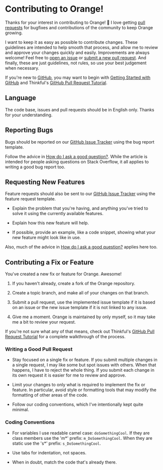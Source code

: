 # Contributing to Orange!

Thanks for your interest in contributing to Orange! :tada: I love getting [pull requests](https://www.quora.com/GitHub-What-is-a-pull-request) for bugfixes and contributions of the community to keep Orange growing.

I want to keep it as easy as possible to contribute changes. These guidelines are intended to help smooth that process, and allow me to review and approve your changes quickly and easily. Improvements are always welcome! Feel free to [open an issue][issue-tracker] or [submit a new pull request][submit-pr]. And finally, these are just guidelines, not rules, so use your best judgement when necessary.

If you're new to [GitHub][github], you may want to begin with [Getting Started with GitHub](https://help.github.com/en/categories/getting-started-with-github) and Thinkful's [GitHub Pull Request Tutorial](https://www.thinkful.com/learn/github-pull-request-tutorial/).

## Language

The code base, issues and pull requests should be in English only.
Thanks for your understanding.

## Reporting Bugs

Bugs should be reported on our [GitHub Issue Tracker][issue-tracker] using the bug report template.

Follow the advice in [How do I ask a good question?][how-to-ask]. While the article is intended for people asking questions on Stack Overflow, it all applies to writing a good bug report too.

## Requesting New Features

Feature requests should also be sent to our [GitHub Issue Tracker][issue-tracker] using the feature request template.

-   Explain the problem that you're having, and anything you've tried to solve it using the currently available features.

-   Explain how this new feature will help.

-   If possible, provide an example, like a code snippet, showing what your new feature might look like in use.

Also, much of the advice in [How do I ask a good question?][how-to-ask] applies here too.

## Contributing a Fix or Feature

You've created a new fix or feature for Orange. Awesome!

1. If you haven't already, create a fork of the Orange repository.

2. Create a topic branch, and make all of your changes on that branch.

3. Submit a pull request, use the implemented issue template if it is based on an issue or the new issue template if it is not linked to any issue.

4. Give me a moment. Orange is maintained by only myself, so it may take me a bit to review your request.

If you're not sure what any of that means, check out Thinkful's [GitHub Pull Request Tutorial](https://www.thinkful.com/learn/github-pull-request-tutorial/) for a complete walkthrough of the process.

### Writing a Good Pull Request

-   Stay focused on a single fix or feature. If you submit multiple changes in a single request, I may like some but spot issues with others. When that happens, I have to reject the whole thing. If you submit each change in its own request it is easier for me to review and approve.

-   Limit your changes to only what is required to implement the fix or feature. In particular, avoid style or formatting tools that may modify the formatting of other areas of the code.

-   Follow our coding conventions, which I've intentionally kept quite minimal.

### Coding Conventions

-   For variables I use readable camel case: `doSomethingCool`. If they are class members use the 'm*' prefix: `m_DoSomethingCool`. When they are static use the 's*' prefix: `s_DoSomethingCool`.

-   Use tabs for indentation, not spaces.

-   When in doubt, match the code that's already there.

[github]: https://github.com
[how-to-ask]: https://stackoverflow.com/help/how-to-ask
[issue-tracker]: https://github.com/christianwaldmann/Orange/issues
[submit-pr]: https://github.com/christianwaldmann/Orange/pulls
